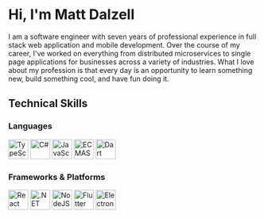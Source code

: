 # Hi, I'm Matt Dalzell

I am a software engineer with seven years of professional experience in full stack web application and mobile development. Over the course of my career, I've worked on everything from distributed microservices to single page applications for businesses across a variety of industries. What I love about my profession is that every day is an opportunity to learn something new, build something cool, and have fun doing it.

## Technical Skills

### Languages
<a href="https://www.typescriptlang.org/" title="TypeScript"><img src="https://raw.githubusercontent.com/get-icon/geticon/master/logos/typescript-icon.svg" alt="TypeScript" height="40" width="40"></a>
<a href="https://docs.microsoft.com/en-us/dotnet/csharp/" title="C#"><img src="https://raw.githubusercontent.com/get-icon/geticon/master/logos/c-sharp.svg" alt="C#" height="40" width="40"></a>
<a href="https://developer.mozilla.org/en-US/docs/Web/JavaScript" title="JavaScript"><img src="https://raw.githubusercontent.com/get-icon/geticon/master/logos/javascript.svg" alt="JavaScript" height="40" width="40"></a>
<a href="https://tc39.es/ecma262/" title="ECMAScript 6"><img src="https://raw.githubusercontent.com/get-icon/geticon/master/logos/es6.svg" alt="ECMAScript 6" height="40" width="40"></a>
<a href="https://dart.dev/" title="Dart"><img src="https://raw.githubusercontent.com/get-icon/geticon/master/logos/dart.svg" alt="Dart" height="40" width="40"></a>

### Frameworks & Platforms
<a href="https://reactjs.org/" title="React"><img src="https://raw.githubusercontent.com/get-icon/geticon/master/logos/react.svg" alt="React" height="40" width="40"></a>
<a href="https://dotnet.microsoft.com/" title=".NET"><img src="https://raw.githubusercontent.com/get-icon/geticon/master/logos/dotnet.svg" alt=".NET" height="40" width="40"></a>
<a href="https://nodejs.org/en/" title="NodeJS"><img src="https://raw.githubusercontent.com/get-icon/geticon/master/logos/nodejs-icon.svg" alt="NodeJS" height="40" width="40"></a>
<a href="https://flutter.dev/" title="Flutter"><img src="https://raw.githubusercontent.com/get-icon/geticon/master/logos/flutter.svg" alt="Flutter" height="40" width="40"></a>
<a href="https://www.electronjs.org/" title="Electron"><img src="https://raw.githubusercontent.com/get-icon/geticon/master/logos/electron.svg" alt="Electron" height="40" width="40"></a>